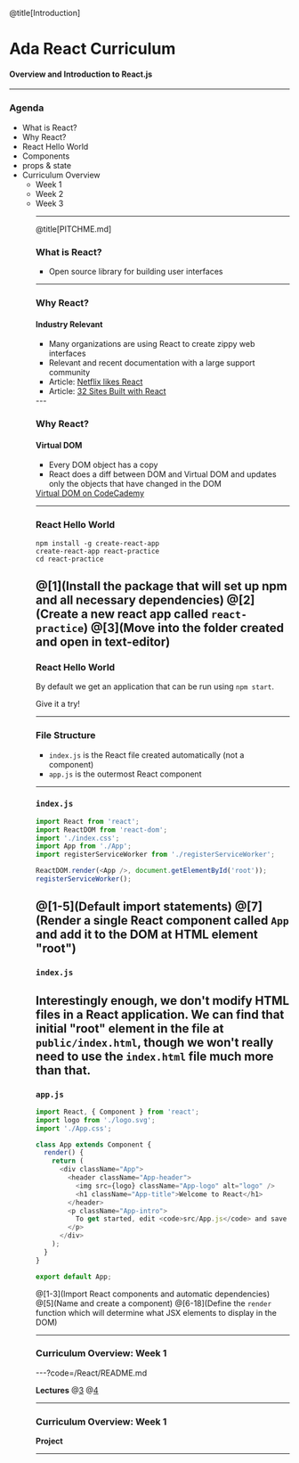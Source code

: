 @title[Introduction]

# Ada React Curriculum

#### Overview and Introduction to React.js

---
### Agenda
<ul>
  <li>What is React?</li>
  <li>Why React?</li>
  <li>React Hello World</li>
  <li>Components</li>
  <li>props & state</li>
  <li>Curriculum Overview
    <ul>
      <li>Week 1</li>
      <li>Week 2</li>
      <li>Week 3</li>
    </ul>
  </li>
<ul>

---

@title[PITCHME.md]

### What is React?
<ul>
  <li>Open source library for building user interfaces</li>
</ul>

---
### Why React?
#### Industry Relevant

<ul>
  <li>Many organizations are using React to create zippy web interfaces</li>
  <li>Relevant and recent documentation with a large support community</li>
  <li>Article: <a href="https://medium.com/netflix-techblog/netflix-likes-react-509675426db">Netflix likes React</a></li>
  <li>Article: <a href="https://medium.com/@coderacademy/32-sites-built-with-reactjs-172e3a4bed81">32 Sites Built with React</a></li>
</ul>
---

### Why React?
#### Virtual DOM

<ul>
  <li>Every DOM object has a copy</li>
  <li>React does a diff between DOM and Virtual DOM and updates only the objects that have changed in the DOM</li>
</ul>
<span><a href="https://www.codecademy.com/articles/react-virtual-dom">Virtual DOM on CodeCademy</a></span>

---

### React Hello World

```shell
npm install -g create-react-app
create-react-app react-practice
cd react-practice
```

@[1](Install the package that will set up npm and all necessary dependencies)
@[2](Create a new react app called `react-practice`)
@[3](Move into the folder created and open in text-editor)
---

### React Hello World

By default we get an application that can be run using `npm start`.

Give it a try!

---

### File Structure

- `index.js` is the React file created automatically (not a component)
- `app.js` is the outermost React component

---
### `index.js`

```javascript
import React from 'react';
import ReactDOM from 'react-dom';
import './index.css';
import App from './App';
import registerServiceWorker from './registerServiceWorker';

ReactDOM.render(<App />, document.getElementById('root'));
registerServiceWorker();

```

@[1-5](Default import statements)
@[7](Render a single React component called `App` and add it to the DOM at HTML element "root")
---

### `index.js`

Interestingly enough, we don't modify HTML files in a React application. We can find that initial "root" element in the file at `public/index.html`, though we won't really need to use the `index.html` file much more than that.
---

### `app.js`

```javascript
import React, { Component } from 'react';
import logo from './logo.svg';
import './App.css';

class App extends Component {
  render() {
    return (
      <div className="App">
        <header className="App-header">
          <img src={logo} className="App-logo" alt="logo" />
          <h1 className="App-title">Welcome to React</h1>
        </header>
        <p className="App-intro">
          To get started, edit <code>src/App.js</code> and save to reload.
        </p>
      </div>
    );
  }
}

export default App;
```

@[1-3](Import React components and automatic dependencies)
@[5](Name and create a component)
@[6-18](Define the `render` function which will determine what JSX elements to display in the DOM)

---

### Curriculum Overview: Week 1

---?code=/React/README.md

**Lectures**
@[3]()
@[4]()

---

### Curriculum Overview: Week 1

**Project**

---

